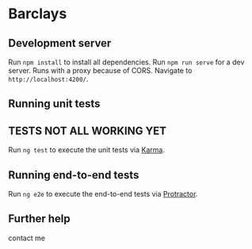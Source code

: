 # Barclays

## Development server
Run `npm install` to install all dependencies.
Run `npm run serve` for a dev server. 
Runs with a proxy because of CORS. 
Navigate to `http://localhost:4200/`.

## Running unit tests
## TESTS NOT ALL WORKING YET

Run `ng test` to execute the unit tests via [Karma](https://karma-runner.github.io).

## Running end-to-end tests

Run `ng e2e` to execute the end-to-end tests via [Protractor](http://www.protractortest.org/).

## Further help

contact me
